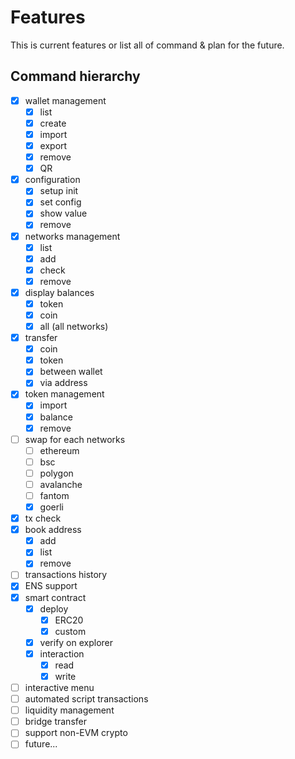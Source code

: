 # Features
This is current features or list all of command & plan for the future.

## Command hierarchy
- [x] wallet management
	- [x] list
	- [x] create
	- [x] import
	- [x] export
	- [x] remove
	- [x] QR
- [x] configuration
	- [x] setup init
	- [x] set config
	- [x] show value
	- [x] remove
- [x] networks management
	- [x] list
	- [x] add
	- [x] check
	- [x] remove
- [x] display balances
	- [x] token
	- [x] coin
	- [x] all (all networks)
- [x] transfer
	- [x] coin
	- [x] token
	- [x] between wallet
	- [x] via address
- [x] token management
	- [x] import
	- [x] balance
	- [x] remove
- [ ] swap for each networks
	- [ ] ethereum
	- [ ] bsc
	- [ ] polygon
	- [ ] avalanche
	- [ ] fantom
	- [x] goerli
- [x] tx check
- [x] book address
	- [x] add
	- [x] list
	- [x] remove
- [ ] transactions history
- [x] ENS support
- [x] smart contract
	- [x] deploy
		- [x] ERC20
		- [x] custom
	- [x] verify on explorer
	- [x] interaction
		- [x] read
	    - [x] write
- [ ] interactive menu
- [ ] automated script transactions
- [ ] liquidity management
- [ ] bridge transfer
- [ ] support non-EVM crypto
- [ ] future...
